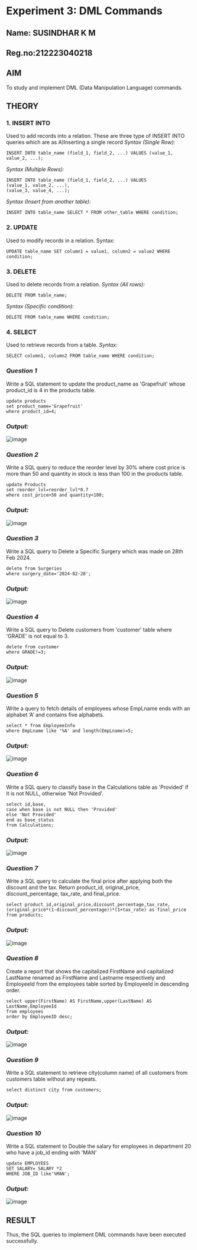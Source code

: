 # Experiment 3: DML Commands
## Name: SUSINDHAR K M
## Reg.no:212223040218
## AIM
To study and implement DML (Data Manipulation Language) commands.

## THEORY

### 1. INSERT INTO
Used to add records into a relation.
These are three type of INSERT INTO queries which are as
A)Inserting a single record
*Syntax (Single Row):*
```
INSERT INTO table_name (field_1, field_2, ...) VALUES (value_1, value_2, ...);
```
*Syntax (Multiple Rows):*
```
INSERT INTO table_name (field_1, field_2, ...) VALUES
(value_1, value_2, ...),
(value_3, value_4, ...);
```
*Syntax (Insert from another table):*
```
INSERT INTO table_name SELECT * FROM other_table WHERE condition;
```
### 2. UPDATE
Used to modify records in a relation.
Syntax:
```
UPDATE table_name SET column1 = value1, column2 = value2 WHERE condition;
```
### 3. DELETE
Used to delete records from a relation.
*Syntax (All rows):*
```
DELETE FROM table_name;
```
*Syntax (Specific condition):*
```
DELETE FROM table_name WHERE condition;
```
### 4. SELECT
Used to retrieve records from a table.
*Syntax:*
```
SELECT column1, column2 FROM table_name WHERE condition;
```
### *Question 1*

Write a SQL statement to update the product_name as 'Grapefruit' whose product_id is 4 in the products table.
```
update products
set product_name='Grapefruit'
where product_id=4;
```
### *Output:*

![image](https://github.com/user-attachments/assets/f7cb35b7-e15c-4d6d-be26-695316a2752f)

### *Question 2*

Write a SQL query to reduce the reorder level by 30% where cost price is more than 50 and quantity in stock is less than 100 in the products table.
```
update Products
set reorder_lvl=reorder_lvl*0.7
where cost_price>50 and quantity<100;
```
### *Output:*

![image](https://github.com/user-attachments/assets/be6557eb-cca2-408a-ba08-390d6e796285)

### *Question 3*

Write a SQL query to Delete a Specific Surgery which was made on 28th Feb 2024.
```
delete from Surgeries 
where surgery_date='2024-02-28';
```
### *Output:*

![image](https://github.com/user-attachments/assets/10904988-223a-42e7-94ca-3b48b01b9c31)

### *Question 4*

Write a SQL query to Delete customers from 'customer' table where 'GRADE' is not equal to 3.
```
delete from customer
where GRADE!=3;
```
### *Output:*

![image](https://github.com/user-attachments/assets/79285c8a-2978-407d-82ba-b3c2cdb69272)

### *Question 5*

Write a query to fetch details of employees whose EmpLname ends with an alphabet ‘A’ and contains five alphabets.
```
select * from EmployeeInfo 
where EmpLname like '%A' and length(EmpLname)=5;
```
### *Output:*

![image](https://github.com/user-attachments/assets/821d1823-0fea-438e-9709-d82220eea49a)

### *Question 6*

Write a SQL query to classify base in the Calculations table as 'Provided' if it is not NULL, otherwise 'Not Provided'.
```
select id,base,
case when base is not NULL then 'Provided'
else 'Not Provided'
end as base_status
from Calculations;
```
### *Output:*

![image](https://github.com/user-attachments/assets/01350e6d-b955-4d9f-8d27-c40f32b3423e)

### *Question 7*

Write a SQL query to calculate the final price after applying both the discount and the tax. Return product_id, original_price, discount_percentage, tax_rate, and final_price.
```
select product_id,original_price,discount_percentage,tax_rate,(original_price*(1-discount_percentage))*(1+tax_rate) as final_price
from products;
```
### *Output:*

![image](https://github.com/user-attachments/assets/1fb06574-24fd-4972-b6e2-79a5a2065676)

### *Question 8*

Create a report that shows the capitalized FirstName and capitalized LastName renamed as FirstName and Lastname respectively and EmployeeId from the employees table sorted by EmployeeId in descending order.
```
select upper(FirstName) AS FirstName,upper(LastName) AS LastName,EmployeeId
from employees
order by EmployeeID desc;
```
### *Output:*

![image](https://github.com/user-attachments/assets/fdff8b34-9326-409f-9a0f-184c53772e6c)

### *Question 9*

Write a SQL statement to retrieve city(column name) of all customers from customers table without any repeats.
```
select distinct city from customers;
```
### *Output:*

![image](https://github.com/user-attachments/assets/38dc88ff-bf42-4f73-a8ca-5a1b75ae5a23)

### *Question 10*

Write a SQL statement to Double the salary for employees in department 20 who have a job_id ending with 'MAN'
```
update EMPLOYEES
SET SALARY= SALARY *2
WHERE JOB_ID like'%MAN';
```
### *Output:*

![image](https://github.com/user-attachments/assets/30c35d8d-ef7b-4012-8554-9d1fe551bc5b)

## RESULT
Thus, the SQL queries to implement DML commands have been executed successfully.
